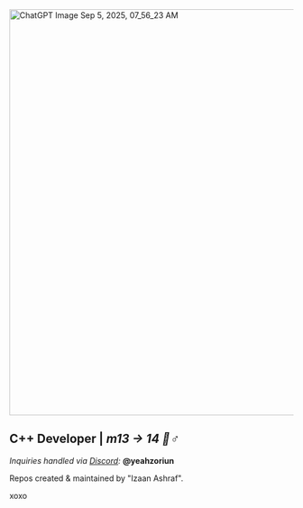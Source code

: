<img width="1280" height="720" alt="ChatGPT Image Sep 5, 2025, 07_56_23 AM" src="https://github.com/user-attachments/assets/0fffb2f6-ca38-4fa0-b8fe-e052edb66d44" />

## C++ Developer | *m13 -> 14 💞♂️*

*Inquiries handled via [Discord](https://discord.com):* **@yeahzoriun**  

Repos created & maintained by "Izaan Ashraf".

xoxo
